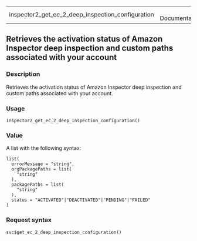 <table style="width: 100%;">
<tbody>
<tr class="odd">
<td>inspector2_get_ec_2_deep_inspection_configuration</td>
<td style="text-align: right;">R Documentation</td>
</tr>
</tbody>
</table>

## Retrieves the activation status of Amazon Inspector deep inspection and custom paths associated with your account

### Description

Retrieves the activation status of Amazon Inspector deep inspection and
custom paths associated with your account.

### Usage

    inspector2_get_ec_2_deep_inspection_configuration()

### Value

A list with the following syntax:

    list(
      errorMessage = "string",
      orgPackagePaths = list(
        "string"
      ),
      packagePaths = list(
        "string"
      ),
      status = "ACTIVATED"|"DEACTIVATED"|"PENDING"|"FAILED"
    )

### Request syntax

    svc$get_ec_2_deep_inspection_configuration()
